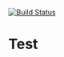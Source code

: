 [![Build Status](https://travis-ci.org/jtams/docker-react-test.svg?branch=main)](https://travis-ci.org/jtams/docker-react-test)

# Test
